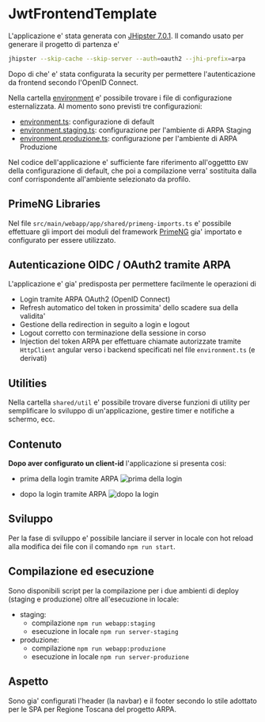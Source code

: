 # JwtFrontendTemplate

L'applicazione e' stata generata con [JHipster 7.0.1](https://www.jhipster.tech/documentation-archive/v7.0.1).
Il comando usato per generare il progetto di partenza e'
```bash
jhipster --skip-cache --skip-server --auth=oauth2 --jhi-prefix=arpa
```

Dopo di che' e' stata configurata la security per permettere l'autenticazione da frontend secondo l'OpenID Connect.

Nella cartella [environment](https://dev.tai.it/gogs/mbasile/jwt-frontend-template/src/master/src/main/webapp/app/environment) e' possibile trovare i file di configurazione esternalizzata.
Al momento sono previsti tre configurazioni:
- [environment.ts](https://dev.tai.it/gogs/mbasile/jwt-frontend-template/src/master/src/main/webapp/app/environment/environment.ts): configurazione di default
- [environment.staging.ts](https://dev.tai.it/gogs/mbasile/jwt-frontend-template/src/master/src/main/webapp/app/environment/environment.staging.ts): configurazione per l'ambiente di ARPA Staging
- [environment.produzione.ts](https://dev.tai.it/gogs/mbasile/jwt-frontend-template/src/master/src/main/webapp/app/environment/environment.produzione.ts): configurazione per l'ambiente di ARPA Produzione

Nel codice dell'applicazione e' sufficiente fare riferimento all'oggettto ```ENV``` della configurazione di default, che poi a compilazione verra' sostituita dalla conf corrispondente all'ambiente selezionato da profilo.

## PrimeNG Libraries
Nel file ```src/main/webapp/app/shared/primeng-imports.ts``` e' possibile effettuare gli import dei moduli del framework [PrimeNG](https://primefaces.org/primeng/showcase/#/setup) gia' importato e configurato per essere utilizzato.

## Autenticazione OIDC / OAuth2 tramite ARPA
L'applicazione e' gia' predisposta per permettere facilmente le operazioni di
- Login tramite ARPA OAuth2 (OpenID Connect)
- Refresh automatico del token in prossimita' dello scadere sua della validita'
- Gestione della redirection in seguito a login e logout
- Logout corretto con terminazione della sessione in corso
- Injection del token ARPA per effettuare chiamate autorizzate tramite ```HttpClient``` angular verso i backend specificati nel file ```environment.ts``` (e derivati)

## Utilities
Nella cartella ```shared/util``` e' possibile trovare diverse funzioni di utility per semplificare lo sviluppo di un'applicazione, gestire timer e notifiche a schermo, ecc.

## Contenuto
__Dopo aver configurato un client-id__ l'applicazione si presenta cosi:
- prima della login tramite ARPA
![prima della login](https://dev.tai.it/gogs/mbasile/jwt-frontend-template/img/template-1.PNG)

- dopo la login tramite ARPA
  ![dopo la login](https://dev.tai.it/gogs/mbasile/jwt-frontend-template/img/template-2.PNG)

## Sviluppo
Per la fase di sviluppo e' possibile lanciare il server in locale con hot reload alla modifica dei file con il comando ```npm run start```.

## Compilazione ed esecuzione
Sono disponibili script per la compilazione per i due ambienti di deploy (staging e produzione) oltre all'esecuzione in locale:
- staging:
    - compilazione ```npm run webapp:staging```
    - esecuzione in locale ```npm run server-staging```
- produzione:
    - compilazione ```npm run webapp:produzione```
    - esecuzione in locale ```npm run server-produzione```


## Aspetto
Sono gia' configurati l'header (la navbar) e il footer secondo lo stile adottato per le SPA per Regione Toscana del progetto ARPA.
